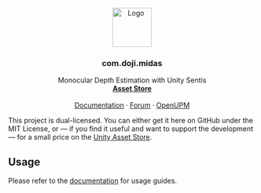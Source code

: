 <br />
<div align="center">
  <a href="https://www.doji-tech.com/">
    <img src="https://www.doji-tech.com/assets/favicon.ico" alt="Logo" width="80" height="80">
  </a>

  <h3 align="center">com.doji.midas</h3>

  <p align="center">
    Monocular Depth Estimation with Unity Sentis
    <br />
    <a href="https://assetstore.unity.com/packages/slug/268501"><strong>Asset Store</strong></a>
    <br />
    <br />
    <a href="https://www.doji-tech.com/midas/">Documentation</a>
    ·
    <a href="https://forum.unity.com/">Forum</a>
    ·
    <a href="https://openupm.com/packages/com.doji.midas/">OpenUPM</a>
  </p>
</div>

This project is dual-licensed. You can either get it here on GitHub under the MIT License, or — if you find it useful and want to support the development — for a small price on the [Unity Asset Store].

## Usage

Please refer to the [documentation] for usage guides.

[Unity Asset Store]: https://assetstore.unity.com/packages/slug/268501
[documentation]: https://www.doji-tech.com/midas/